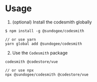 # Usage
1. (optional) Install the codesmith globally
```Shell
$ npm install -g @sundogee/codesmith

// or use yarn
yarn global add @sundogee/codesmith
```

2. Use the `Codesmith` package
```Shell
codesmith @codestore/vue

// or use npx
npx @sundogee/codesmith @codestore/vue
```